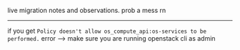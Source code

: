 live migration notes and observations. prob a mess rn 

---

if you get `Policy doesn't allow os_compute_api:os-services to be performed.` error --> make sure you are running openstack cli as admin
